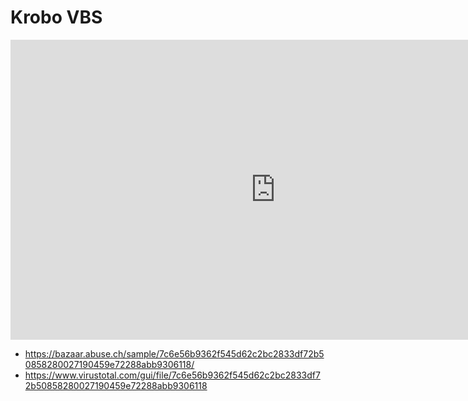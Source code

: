 # Krobo VBS

<iframe width="848" height="480" src="https://uptostream.com/iframe/oyk94vdpfywg" scrolling="no" frameborder="0" allowfullscreen webkitallowfullscreen></iframe>

* https://bazaar.abuse.ch/sample/7c6e56b9362f545d62c2bc2833df72b50858280027190459e72288abb9306118/
* https://www.virustotal.com/gui/file/7c6e56b9362f545d62c2bc2833df72b50858280027190459e72288abb9306118

